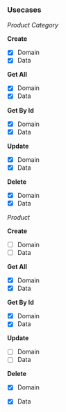 ### Usecases

*Product Category*

**Create**
- [x] Domain
- [x] Data

**Get All**
- [x] Domain
- [x] Data

**Get By Id**
- [x] Domain
- [x] Data

**Update**
- [x] Domain
- [x] Data

**Delete**
- [x] Domain
- [x] Data

*Product*

**Create**
- [ ] Domain
- [ ] Data

**Get All**
- [x] Domain
- [x] Data

**Get By Id**
- [x] Domain
- [x] Data

**Update**
- [ ] Domain
- [ ] Data

**Delete**
- [x] Domain
- [x] Data

